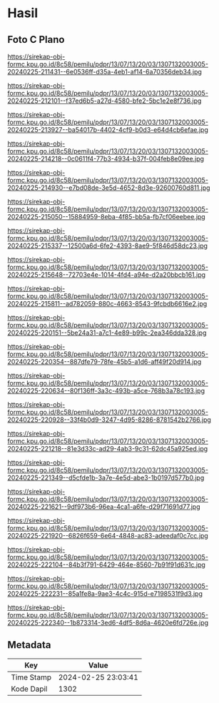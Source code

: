 # Hasil

## Foto C Plano

https://sirekap-obj-formc.kpu.go.id/8c58/pemilu/pdpr/13/07/13/20/03/1307132003005-20240225-211431--6e0536ff-d35a-4eb1-af14-6a70356deb34.jpg

https://sirekap-obj-formc.kpu.go.id/8c58/pemilu/pdpr/13/07/13/20/03/1307132003005-20240225-212101--f37ed6b5-a27d-4580-bfe2-5bc1e2e8f736.jpg

https://sirekap-obj-formc.kpu.go.id/8c58/pemilu/pdpr/13/07/13/20/03/1307132003005-20240225-213927--ba54017b-4402-4cf9-b0d3-e64d4cb6efae.jpg

https://sirekap-obj-formc.kpu.go.id/8c58/pemilu/pdpr/13/07/13/20/03/1307132003005-20240225-214218--0c0611f4-77b3-4934-b37f-004feb8e09ee.jpg

https://sirekap-obj-formc.kpu.go.id/8c58/pemilu/pdpr/13/07/13/20/03/1307132003005-20240225-214930--e7bd08de-3e5d-4652-8d3e-92600760d811.jpg

https://sirekap-obj-formc.kpu.go.id/8c58/pemilu/pdpr/13/07/13/20/03/1307132003005-20240225-215050--15884959-8eba-4f85-bb5a-fb7cf06eebee.jpg

https://sirekap-obj-formc.kpu.go.id/8c58/pemilu/pdpr/13/07/13/20/03/1307132003005-20240225-215337--12500a6d-6fe2-4393-8ae9-5f846d58dc23.jpg

https://sirekap-obj-formc.kpu.go.id/8c58/pemilu/pdpr/13/07/13/20/03/1307132003005-20240225-215648--72703e4e-1014-4fd4-a94e-d2a20bbcb161.jpg

https://sirekap-obj-formc.kpu.go.id/8c58/pemilu/pdpr/13/07/13/20/03/1307132003005-20240225-215811--ad782059-880c-4663-8543-9fcbdb6616e2.jpg

https://sirekap-obj-formc.kpu.go.id/8c58/pemilu/pdpr/13/07/13/20/03/1307132003005-20240225-220151--5be24a31-a7c1-4e89-b99c-2ea346dda328.jpg

https://sirekap-obj-formc.kpu.go.id/8c58/pemilu/pdpr/13/07/13/20/03/1307132003005-20240225-220354--887dfe79-78fe-45b5-a1d6-aff49f20d914.jpg

https://sirekap-obj-formc.kpu.go.id/8c58/pemilu/pdpr/13/07/13/20/03/1307132003005-20240225-220634--80f136ff-3a3c-493b-a5ce-768b3a78c193.jpg

https://sirekap-obj-formc.kpu.go.id/8c58/pemilu/pdpr/13/07/13/20/03/1307132003005-20240225-220928--33f4b0d9-3247-4d95-8286-8781542b2766.jpg

https://sirekap-obj-formc.kpu.go.id/8c58/pemilu/pdpr/13/07/13/20/03/1307132003005-20240225-221218--81e3d33c-ad29-4ab3-9c31-62dc45a925ed.jpg

https://sirekap-obj-formc.kpu.go.id/8c58/pemilu/pdpr/13/07/13/20/03/1307132003005-20240225-221349--d5cfde1b-3a7e-4e5d-abe3-1b0197d577b0.jpg

https://sirekap-obj-formc.kpu.go.id/8c58/pemilu/pdpr/13/07/13/20/03/1307132003005-20240225-221621--9df973b6-96ea-4ca1-a6fe-d29f71691d77.jpg

https://sirekap-obj-formc.kpu.go.id/8c58/pemilu/pdpr/13/07/13/20/03/1307132003005-20240225-221920--6826f659-6e64-4848-ac83-adeedaf0c7cc.jpg

https://sirekap-obj-formc.kpu.go.id/8c58/pemilu/pdpr/13/07/13/20/03/1307132003005-20240225-222104--84b3f791-6429-464e-8560-7b91f91d631c.jpg

https://sirekap-obj-formc.kpu.go.id/8c58/pemilu/pdpr/13/07/13/20/03/1307132003005-20240225-222231--85a1fe8a-9ae3-4c4c-915d-e7198531f9d3.jpg

https://sirekap-obj-formc.kpu.go.id/8c58/pemilu/pdpr/13/07/13/20/03/1307132003005-20240225-222340--1b873314-3ed6-4df5-8d6a-4620e6fd726e.jpg


## Metadata

| Key        | Value               |
| ---------- | ------------------- |
| Time Stamp | 2024-02-25 23:03:41 |
| Kode Dapil | 1302                |



